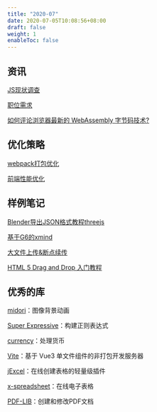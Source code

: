 ```yaml
---
title: "2020-07"
date: 2020-07-05T10:08:56+08:00
draft: false
weight: 1
enableToc: false
---
```


## 资讯

[JS现状调查](https://2019.stateofjs.com)

[职位需求](https://cn.indeed.com)

[如何评论浏览器最新的 WebAssembly 字节码技术?](https://www.zhihu.com/question/31415286)


## 优化策略

[webpack打包优化](https://mp.weixin.qq.com/s/hN2yTtFLyFBWmOrKF-E8lQ)

[前端性能优化](https://mp.weixin.qq.com/s/m1dwFaOcUBEhoPgcR50xdw)


## 样例笔记

[Blender导出JSON格式教程threejs](https://www.jianshu.com/p/f7b45d9b957b)

[基于G6的xmind](https://www.cnblogs.com/tingyugetc/p/11820008.html)

[大文件上传&断点续传](https://mp.weixin.qq.com/s?__biz=MzA4Nzg0MDM5Nw==&mid=2247484369&amp;idx=1&amp;sn=70d5fa87ab651f45936b41ed65eb1e47&source=41#wechat_redirect)

[HTML 5 Drag and Drop 入门教程](https://lotabout.me/2018/HTML-5-Drag-and-Drop/)


## 优秀的库

[midori](https://aeroheim.github.io/midori/)：图像背景动画

[Super Expressive](https://github.com/francisrstokes/super-expressive)：构建正则表达式

[currency](https://currency.js.org/)：处理货币

[Vite](https://github.com/vitejs/vite)：基于 Vue3 单文件组件的非打包开发服务器

[jExcel](https://bossanova.uk/jexcel/v4/)：在线创建表格的轻量级插件

[x-spreadsheet](https://myliang.github.io/x-spreadsheet/)：在线电子表格

[PDF-LIB](https://pdf-lib.js.org/)：创建和修改PDF文档


